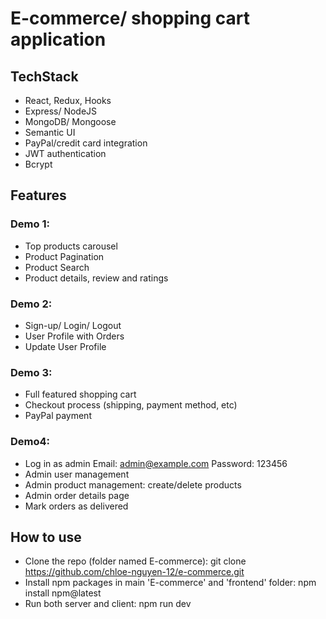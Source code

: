# E-commerce/ shopping cart application 

## TechStack
- React, Redux, Hooks
- Express/ NodeJS
- MongoDB/ Mongoose
- Semantic UI 
- PayPal/credit card integration
- JWT authentication
- Bcrypt

## Features
### Demo 1:
- Top products carousel
- Product Pagination
- Product Search
- Product details, review and ratings

### Demo 2:
- Sign-up/ Login/ Logout 
- User Profile with Orders
- Update User Profile

### Demo 3:
- Full featured shopping cart
- Checkout process (shipping, payment method, etc)
- PayPal payment

### Demo4:
- Log in as admin
Email: admin@example.com
Password: 123456
- Admin user management
- Admin product management: create/delete products
- Admin order details page
- Mark orders as delivered

## How to use
- Clone the repo (folder named E-commerce):
    git clone https://github.com/chloe-nguyen-12/e-commerce.git
- Install npm packages in main 'E-commerce' and 'frontend' folder:
    npm install npm@latest
- Run both server and client:
    npm run dev
